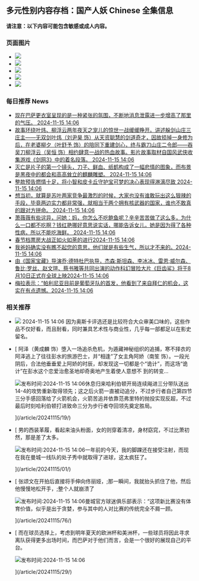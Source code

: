 ## 多元性别内容存档：国产人妖 Chinese 全集信息

**请注意：以下内容可能包含敏感或成人内容。**

### 页面图片

*   ![](/Picture/2023-12846.jpg)
*   ![](/Picture/2023-15979.jpg)
*   ![](/Picture/2023-17620.jpg)
*   ![](/Picture/2023-15587.jpg)
*   ![](/Picture/2023-20404.jpg)

### 每日推荐 News

*   [现在巴萨更衣室呈现的是一种紧张的氛围，不断地消息泄露进一步增高了那里的气压。 2024-11-15 14:06](/article/20241115/56/)
*   [故事环绕叶炜、柳浮云两年夜天之宠儿的惊世一战缓缓睁开。讲述躲剑山庄三庄主——无双剑叶炜（刘尹昊 饰）从天资聪慧的剑道奇才，因故损掉一身修为后，在老婆柳夕（叶舒予 饰）的陪同下重建剑心，终与霸刀山庄二令郎——吞吴刀柳浮云（吴恒 饰）相约肆意一战的热血故事。影片故事取材自国风武侠收集游戏《剑网3》中的着名段落。 2024-11-15 14:06](/article/20241115/29/)
*   [灭亡是片子的第一个镜头，刀子、鲜血、纸鹤构成了一幅悲情的图象，而布景是黑夜中的都会和高高耸立的麒麟雕塑。 2024-11-15 14:06](/article/20241115/20/)
*   [整款预告燃情十足，将小智和皮卡丘守护宝可梦的决心表现得淋漓尽致 2024-11-15 14:06](/article/20241115/62/)
*   [想当初，就算是苏叶两家竞争最激烈的时候，大家也没有谁敢玩出这么狠辣的手段，毕竟两边实力都非常强，就相当于两个拥有核武器的国家，谁也不敢真的跟对方拼命。 2024-11-15 14:06](/article/20241115/98/)
*   [萧薇薇有些诧异，问她：妈，你怎么不吃鲍鱼呢？辛辛苦苦做了这么多，为什么一口都不吃啊？钱红艳哪好意思说实话，哪能告诉女儿，她是因为得了各种性病，所以不能吃海鲜。 2024-11-15 14:06](/article/20241115/07/)
*   [春节档票房大战正如火如荼的进行2024-11-15 14:06](/article/20241115/28/)
*   [我爸妈确实没有瞧不起您的意思，他们就是有些生气，所以才不来的。2024-11-15 14:06](/article/20241115/91/)
*   [由《国家宝藏》导演乔;德特杜巴执导，杰森;斯坦森、李冰冰、雷恩;威尔森、鲁比;罗丝、赵文瑄、蔡书雅等共同出演的动作科幻冒险大片《巨齿鲨》将于8月10日正式在全球上映2024-11-15 14:06](/article/20241115/94/)
*   [梅拉表示：“帕利尼亚目前是葡萄牙队的首发，他看到了来自拜仁的机会，这实在有点遗憾。2024-11-15 14:06](/article/20241115/17/)

### 相关推荐

*   [![](/Picture/2023-12240.jpg)](/article/20241115/60/) 2024-11-15 14:06 因为奥斯卡评选还是比较符合大众审美口味的，这些作品不仅好看，而且耐看，同时兼具艺术性与商业性，几乎每一部都足以在影史留名。

*   [
    阿泽（黄成麟 饰）堕入一场追杀危机，为遁藏神秘组织的追捕，寒不择衣的阿泽逃上了往往彭水的旅游巴士，并“相逢”了女主角阿娇（南笙 饰）。一段光阴后，合法他垂垂爱上阿娇的时辰，却发现这一切都是个“诡计”，而这场“诡计”在彭水这个恋爱治愈圣地却奇奥地产生着使人意想不 到的转变…

    ![](/Picture/2023-15762.jpg)发布时间:2024-11-15 14:06休息归来哈利伯顿开局连续飚进三分带队送出14-4的攻势重新取得领先；这之后火箭一直被动追分，不过步行者自己第四节三分手感回落给了火箭机会，火箭苦追并依靠范弗里特的抛投实现反超，不过最后时刻哈利伯顿打进致命三分为步行者夺回领先奠定胜局。

    ](/article/20241115/19/)

*   [
    男的西装革履，看起来油头粉面，女的则穿着清凉，身材窈窕，不过比萧初然，那是差了太多。

    ![](/Picture/2023-15055.jpg)发布时间:2024-11-15 14:06一年前的今天，我的脚踝还在接受注射，而现在我在曼城一线队的处子秀中就取得了进球，这太疯狂了。

    ](/article/20241115/01/)

*   [
    张颂文在开拍后直接将手伸向佟丽娅，;那一瞬间，我就抬头抓住了他，然后他慢慢地松开手，;整个人就崩溃了

    ![](/Picture/2023-11468.jpg)发布时间:2024-11-15 14:06曼城官方球迷俱乐部表示：“这项新比赛没有体育价值，似乎是出于贪婪，参与其中的人对比赛的传统完全不屑一顾。

    ](/article/20241115/76/)

*   [
    而在球员选择上，考虑到明年夏天的欧洲杯和美洲杯，一些球员将因此寻求离队获得更多出场时间，而巴萨对于他们而言，会是一个很好的展现自己的平台。

    ![](/Picture/2023-11407.jpg)发布时间:2024-11-15 14:06

    ](/article/20241115/29/)
